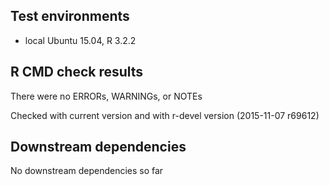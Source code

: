 ## Test environments
* local Ubuntu 15.04, R 3.2.2

## R CMD check results
There were no ERRORs, WARNINGs, or NOTEs

Checked with current version and with r-devel version (2015-11-07 r69612)

## Downstream dependencies

No downstream dependencies so far
